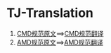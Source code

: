# TJ-Translation
1. [CMD规范原文](https://github.com/cmdjs/specification/blob/master/draft/module.md)==>[CMD规范翻译](https://github.com/xiaoxiaojing/TJ-Translation/blob/master/CMD%E8%A7%84%E8%8C%83.md)
2. [AMD规范原文](https://github.com/amdjs/amdjs-api/blob/master/AMD.md)==>[AMD规范翻译](https://github.com/xiaoxiaojing/TJ-Translation/blob/master/AMD%E8%A7%84%E8%8C%83.md)
